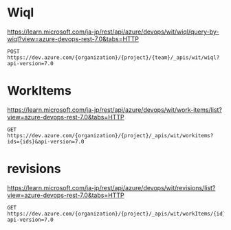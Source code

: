 
# Wiql
https://learn.microsoft.com/ja-jp/rest/api/azure/devops/wit/wiql/query-by-wiql?view=azure-devops-rest-7.0&tabs=HTTP

```
POST https://dev.azure.com/{organization}/{project}/{team}/_apis/wit/wiql?api-version=7.0
```

# WorkItems
https://learn.microsoft.com/ja-jp/rest/api/azure/devops/wit/work-items/list?view=azure-devops-rest-7.0&tabs=HTTP

```
GET https://dev.azure.com/{organization}/{project}/_apis/wit/workitems?ids={ids}&api-version=7.0
```

# revisions
https://learn.microsoft.com/ja-jp/rest/api/azure/devops/wit/revisions/list?view=azure-devops-rest-7.0&tabs=HTTP


```
GET https://dev.azure.com/{organization}/{project}/_apis/wit/workItems/{id}/revisions?api-version=7.0
```